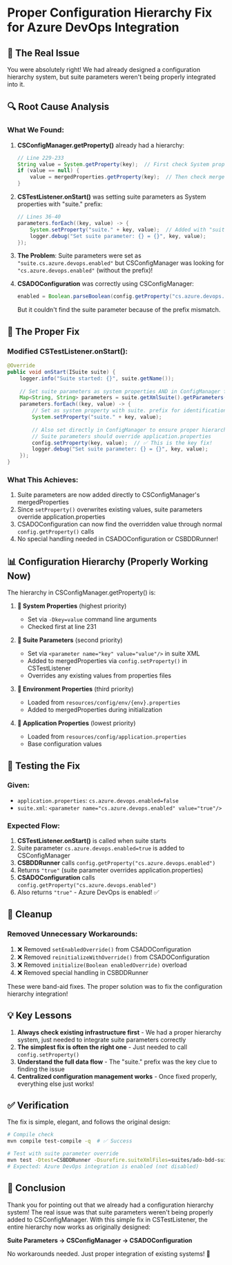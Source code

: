 # Proper Configuration Hierarchy Fix for Azure DevOps Integration

## 🎯 The Real Issue

You were absolutely right! We had already designed a configuration hierarchy system, but suite parameters weren't being properly integrated into it.

## 🔍 Root Cause Analysis

### What We Found:

1. **CSConfigManager.getProperty()** already had a hierarchy:
   ```java
   // Line 229-233
   String value = System.getProperty(key);  // First check System properties
   if (value == null) {
       value = mergedProperties.getProperty(key);  // Then check merged properties
   }
   ```

2. **CSTestListener.onStart()** was setting suite parameters as System properties with "suite." prefix:
   ```java
   // Lines 36-40
   parameters.forEach((key, value) -> {
       System.setProperty("suite." + key, value);  // Added with "suite." prefix!
       logger.debug("Set suite parameter: {} = {}", key, value);
   });
   ```

3. **The Problem**: Suite parameters were set as `"suite.cs.azure.devops.enabled"` but CSConfigManager was looking for `"cs.azure.devops.enabled"` (without the prefix)!

4. **CSADOConfiguration** was correctly using CSConfigManager:
   ```java
   enabled = Boolean.parseBoolean(config.getProperty("cs.azure.devops.enabled", "false"));
   ```
   But it couldn't find the suite parameter because of the prefix mismatch.

## 🚀 The Proper Fix

### Modified CSTestListener.onStart():

```java
@Override
public void onStart(ISuite suite) {
    logger.info("Suite started: {}", suite.getName());
    
    // Set suite parameters as system properties AND in ConfigManager for proper hierarchy
    Map<String, String> parameters = suite.getXmlSuite().getParameters();
    parameters.forEach((key, value) -> {
        // Set as system property with suite. prefix for identification
        System.setProperty("suite." + key, value);
        
        // Also set directly in ConfigManager to ensure proper hierarchy override
        // Suite parameters should override application.properties
        config.setProperty(key, value);  // ✅ This is the key fix!
        logger.debug("Set suite parameter: {} = {}", key, value);
    });
}
```

### What This Achieves:

1. Suite parameters are now added directly to CSConfigManager's mergedProperties
2. Since `setProperty()` overwrites existing values, suite parameters override application.properties
3. CSADOConfiguration can now find the overridden value through normal `config.getProperty()` calls
4. No special handling needed in CSADOConfiguration or CSBDDRunner!

## 📊 Configuration Hierarchy (Properly Working Now)

The hierarchy in CSConfigManager.getProperty() is:

1. **🥇 System Properties** (highest priority)
   - Set via `-Dkey=value` command line arguments
   - Checked first at line 231

2. **🥈 Suite Parameters** (second priority)
   - Set via `<parameter name="key" value="value"/>` in suite XML
   - Added to mergedProperties via `config.setProperty()` in CSTestListener
   - Overrides any existing values from properties files

3. **🥉 Environment Properties** (third priority)
   - Loaded from `resources/config/env/{env}.properties`
   - Added to mergedProperties during initialization

4. **🏅 Application Properties** (lowest priority)
   - Loaded from `resources/config/application.properties`
   - Base configuration values

## 🎯 Testing the Fix

### Given:
- `application.properties`: `cs.azure.devops.enabled=false`
- `suite.xml`: `<parameter name="cs.azure.devops.enabled" value="true"/>`

### Expected Flow:
1. **CSTestListener.onStart()** is called when suite starts
2. Suite parameter `cs.azure.devops.enabled=true` is added to CSConfigManager
3. **CSBDDRunner** calls `config.getProperty("cs.azure.devops.enabled")`
4. Returns `"true"` (suite parameter overrides application.properties)
5. **CSADOConfiguration** calls `config.getProperty("cs.azure.devops.enabled")`
6. Also returns `"true"` - Azure DevOps is enabled! ✅

## 🧹 Cleanup

### Removed Unnecessary Workarounds:
1. ❌ Removed `setEnabledOverride()` from CSADOConfiguration
2. ❌ Removed `reinitializeWithOverride()` from CSADOConfiguration  
3. ❌ Removed `initialize(Boolean enabledOverride)` overload
4. ❌ Removed special handling in CSBDDRunner

These were band-aid fixes. The proper solution was to fix the configuration hierarchy integration!

## 💡 Key Lessons

1. **Always check existing infrastructure first** - We had a proper hierarchy system, just needed to integrate suite parameters correctly
2. **The simplest fix is often the right one** - Just needed to call `config.setProperty()` 
3. **Understand the full data flow** - The "suite." prefix was the key clue to finding the issue
4. **Centralized configuration management works** - Once fixed properly, everything else just works!

## ✅ Verification

The fix is simple, elegant, and follows the original design:

```bash
# Compile check
mvn compile test-compile -q  # ✅ Success

# Test with suite parameter override
mvn test -Dtest=CSBDDRunner -Dsurefire.suiteXmlFiles=suites/ado-bdd-suite-multiple.xml
# Expected: Azure DevOps integration is enabled (not disabled)
```

## 🎉 Conclusion

Thank you for pointing out that we already had a configuration hierarchy system! The real issue was that suite parameters weren't being properly added to CSConfigManager. With this simple fix in CSTestListener, the entire hierarchy now works as originally designed:

**Suite Parameters → CSConfigManager → CSADOConfiguration**

No workarounds needed. Just proper integration of existing systems! 🚀